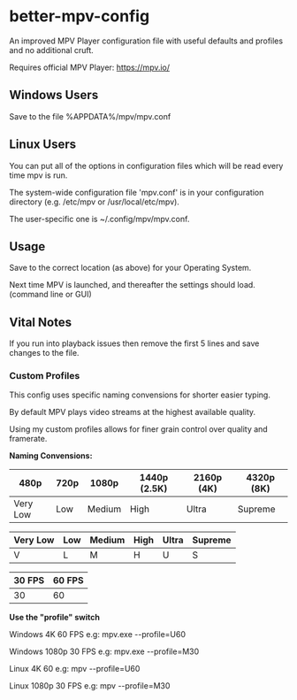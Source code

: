 # better-mpv-config
An improved MPV Player configuration file with useful defaults and profiles and no additional cruft.

Requires official MPV Player: https://mpv.io/

## Windows Users
Save to the file %APPDATA%/mpv/mpv.conf

## Linux Users
You can put all of the options in configuration files which will be read every time mpv is run.

The system-wide configuration file 'mpv.conf' is in your configuration directory (e.g. /etc/mpv or /usr/local/etc/mpv).

The user-specific one is ~/.config/mpv/mpv.conf.

## Usage

Save to the correct location (as above) for your Operating System.

Next time MPV is launched, and thereafter the settings should load. (command line or GUI)

## Vital Notes

If you run into playback issues then remove the first 5 lines and save changes to the file.

### Custom Profiles
This config uses specific naming convensions for shorter easier typing.

By default MPV plays video streams at the highest available quality.

Using my custom profiles allows for finer grain control over quality and framerate.

__Naming Convensions:__

| 480p | 720p | 1080p | 1440p (2.5K) | 2160p (4K) | 4320p (8K) |
| ------ | ------ | ------ | ------ | ------ | ------ |
| Very Low  | Low | Medium | High | Ultra | Supreme |

| Very Low  | Low | Medium | High | Ultra | Supreme |
| ------ | ------ | ------ | ------ | ------ | ------ |
| V | L | M | H | U | S |

| 30 FPS | 60 FPS |
| ------ | ------ |
| 30 | 60 |

__Use the "profile" switch__

Windows 4K 60 FPS e.g: mpv.exe --profile=U60

Windows 1080p 30 FPS e.g: mpv.exe --profile=M30

Linux 4K 60 e.g: mpv --profile=U60

Linux 1080p 30 FPS e.g: mpv --profile=M30
